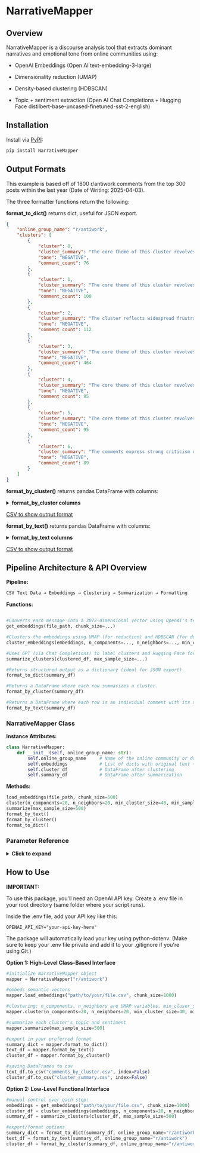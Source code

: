 # NarrativeMapper

## Overview

NarrativeMapper is a discourse analysis tool that extracts dominant narratives and emotional tone from online communities using:

- OpenAI Embeddings (Open AI text-embedding-3-large)

- Dimensionality reduction (UMAP)

- Density-based clustering (HDBSCAN)

- Topic + sentiment extraction (Open AI Chat Completions + Hugging Face distilbert-base-uncased-finetuned-sst-2-english)

## Installation

Install via [PyPI](https://pypi.org/project/NarrativeMapper/): 

```bash
pip install NarrativeMapper
```


## Output Formats

This example is based off of 1800 r/antiwork comments from the top 300 posts within the last year (Date of Writing: 2025-04-03).

The three formatter functions return the following:

**format_to_dict()** returns dict, useful for JSON export.

```json
{
    "online_group_name": "r/antiwork",
    "clusters": [
        {
            "cluster": 0,
            "cluster_summary": "The core theme of this cluster revolves around the frustrations and challenges of the modern job application and interview process, highlighting issues such as discrimination, exploitative practices, and the disconnect between employers and candidates.",
            "tone": "NEGATIVE",
            "comment_count": 76
        },
        {
            "cluster": 1,
            "cluster_summary": "The core theme of this cluster revolves around the debate over low wages in the fast food industry, the impact of wage increases on business practices and pricing, and the broader implications for workers' livelihoods and economic conditions.",
            "tone": "NEGATIVE",
            "comment_count": 100
        },
        {
            "cluster": 2,
            "cluster_summary": "The cluster reflects widespread frustration and despair among younger generations regarding economic instability, unaffordable living costs, inadequate healthcare, and the perceived indifference of older generations towards their struggles.",
            "tone": "NEGATIVE",
            "comment_count": 112
        },
        {
            "cluster": 3,
            "cluster_summary": "The core theme of this cluster revolves around employee dissatisfaction with management practices, workplace exploitation, and the importance of asserting one's rights and boundaries in a toxic work environment.",
            "tone": "NEGATIVE",
            "comment_count": 464
        },
        {
            "cluster": 4,
            "cluster_summary": "The core theme of this cluster revolves around dissatisfaction with traditional work structures, advocating for reduced work hours, better work-life balance, and criticism of corporate exploitation and the lack of employee rights.",
            "tone": "NEGATIVE",
            "comment_count": 95
        },
        {
            "cluster": 5,
            "cluster_summary": "The core theme of this cluster revolves around wealth inequality, criticizing the hoarding of wealth by billionaires and the systemic issues that perpetuate economic disparity and exploitation of the working class.",
            "tone": "NEGATIVE",
            "comment_count": 95
        },
        {
            "cluster": 6,
            "cluster_summary": "The comments express strong criticism of capitalism, highlighting themes of exploitation, corporate greed, and the detrimental impact of billionaires and CEOs on workers and society.",
            "tone": "NEGATIVE",
            "comment_count": 89
        }
    ]
} 
```

**format_by_cluster()** returns pandas DataFrame with columns:

<details>
<summary><strong>format_by_cluster columns</strong></summary>

- **online_group_name:** online group name

- **cluster:** numeric cluster number

- **cluster_summary:** summary of the cluster

- **comment_count:** sampled textual messages per cluster

- **aggregated_sentiment:** net sentiment, of form 'NEGATIVE', 'POSITIVE', 'NEUTRAL'

- **text:** - the list of textual messages that are part of the cluster

- **all_sentiments:** this is a list containing dict items of the form '{'label': 'NEGATIVE', 'score': 0.9896971583366394}' for each message (sentiment calculated by distilbert-base-uncased-finetuned-sst-2-english).

</details>

[CSV to show output format](unrelated_to_package/example_outputs/test_2.csv)

**format_by_text()** returns pandas DataFrame with columns:

<details>
<summary><strong>format_by_text columns</strong></summary>

- **online_group_name**: online group name

- **cluster**: numeric cluster number

- **cluster_summary:** summary of the cluster

- **text:** the sampled textual message (this function returns all of them row by row)

- **sentiment:** dict item holding sentiment calculation, of the form '{'label': 'NEGATIVE', 'score': 0.9896971583366394}' (sentiment calculated by distilbert-base-uncased-finetuned-sst-2-english).

</details>

[CSV to show output format](unrelated_to_package/example_outputs/test_1.csv)


## Pipeline Architecture & API Overview

**Pipeline:**

```txt
CSV Text Data → Embeddings → Clustering → Summarization → Formatting
```
**Functions:**

```python

#Converts each message into a 3072-dimensional vector using OpenAI's text-embedding-3-large.
get_embeddings(file_path, chunk_size=...)

#Clusters the embeddings using UMAP (for reduction) and HDBSCAN (for density-based clustering).
cluster_embeddings(embeddings, n_components=..., n_neighbors=..., min_cluster_size=..., min_samples=...)

#Uses GPT (via Chat Completions) to label clusters and Hugging Face for sentiment analysis.
summarize_clusters(clustered_df, max_sample_size=...)

#Returns structured output as a dictionary (ideal for JSON export).
format_to_dict(summary_df)

#Returns a DataFrame where each row summarizes a cluster.
format_by_cluster(summary_df)

#Returns a DataFrame where each row is an individual comment with its sentiment and cluster label.
format_by_text(summary_df)

```
### NarrativeMapper Class

**Instance Attributes:**

```python
class NarrativeMapper:
    def __init__(self, online_group_name: str):
        self.online_group_name     # Name of the online community or data source
        self.embeddings            # List of dicts with original text + 3072-dim embedding
        self.cluster_df            # DataFrame after clustering
        self.summary_df            # DataFrame after summarization

```

**Methods:**
```python
load_embeddings(file_path, chunk_size=500)
cluster(n_components=20, n_neighbors=20, min_cluster_size=40, min_samples=15)
summarize(max_sample_size=500)
format_by_text()
format_by_cluster()
format_to_dict()
```

### Parameter Reference

<details>
<summary><strong>Click to expand</strong></summary>

- **n_components**: The number of dimensions UMAP reduces the embedding vectors to. Lower values simplify the data for clustering.

- **n_neighbors**: Influences UMAP’s balance between local and global structure. Higher values emphasize global relationships.

- **min_cluster_size**: In HDBSCAN, the minimum number of points required to form a cluster. Smaller values allow more granular clusters.

- **min_samples**: A density sensitivity parameter in HDBSCAN. Higher values make clustering more conservative.

- **chunk_size** *(load_embeddings)*: Number of messages processed per API request to avoid token limits. Choose smaller values the larger your textual messages are.

- **max_sample_size** *(summarize)*: Maximum number of comments sampled per cluster for summarization.

</details>

## How to Use

**IMPORTANT:**

To use this package, you'll need an OpenAI API key. Create a .env file in your root directory (same folder where your script runs).

Inside the .env file, add your API key like this:

```dotenv
OPENAI_API_KEY="your-api-key-here"
```

The package will automatically load your key using python-dotenv. (Make sure to keep your .env file private and add it to your .gitignore if you're using Git.)

**Option 1: High-Level Class-Based Interface**

```python
#initialize NarrativeMapper object
mapper = NarrativeMapper("r/antiwork")

#embeds semantic vectors
mapper.load_embeddings("path/to/your/file.csv", chunk_size=1000)

#clustering: n_components, n_neighbors are UMAP variables. min_cluser_size, min_samples are HDBSCAN variables.
mapper.cluster(n_components=20, n_neighbors=20, min_cluster_size=40, min_samples=15)

#summarize each cluster's topic and sentiment
mapper.summarize(max_sample_size=500)

#export in your preferred format
summary_dict = mapper.format_to_dict()
text_df = mapper.format_by_text()
cluster_df = mapper.format_by_cluster()

#saving DataFrames to csv
text_df.to_csv("comments_by_cluster.csv", index=False)
cluster_df.to_csv("cluster_summary.csv", index=False)
```

**Option 2: Low-Level Functional Interface**

```python
#manual control over each step:
embeddings = get_embeddings("path/to/your/file.csv", chunk_size=1000)
cluster_df = cluster_embeddings(embeddings, n_components=20, n_neighbors=20, min_cluster_size=40, min_samples=15)
summary_df = summarize_clusters(cluster_df, max_sample_size=500)

#export/format options
summary_dict = format_to_dict(summary_df, online_group_name="r/antiwork")
text_df = format_by_text(summary_df, online_group_name="r/antiwork")
cluster_df = format_by_cluster(summary_df, online_group_name="r/antiwork")
```